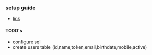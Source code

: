### setup guide
- [link](https://www.youtube.com/watch?v=3Hg2WPwDyG8&ab_channel=ZakH.)

#### TODO's
- configure sql
- create users table (id,name,token,email,birthdate,mobile,active)